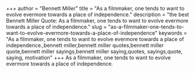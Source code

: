 +++
author = "Bennett Miller"
title = "As a filmmaker, one tends to want to evolve evermore towards a place of independence."
description = "the best Bennett Miller Quote: As a filmmaker, one tends to want to evolve evermore towards a place of independence."
slug = "as-a-filmmaker-one-tends-to-want-to-evolve-evermore-towards-a-place-of-independence"
keywords = "As a filmmaker, one tends to want to evolve evermore towards a place of independence.,bennett miller,bennett miller quotes,bennett miller quote,bennett miller sayings,bennett miller saying,quotes, sayings,quote, saying, motivation"
+++
As a filmmaker, one tends to want to evolve evermore towards a place of independence.
